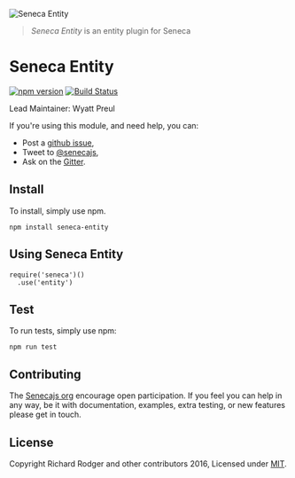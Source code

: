 ![Seneca Entity](http://senecajs.org/files/assets/seneca-logo.png)

> _Seneca Entity_ is an entity plugin for Seneca

# Seneca Entity
[![npm version][npm-badge]][npm-url]
[![Build Status][travis-badge]][travis-url]

Lead Maintainer: Wyatt Preul

If you're using this module, and need help, you can:

- Post a [github issue][],
- Tweet to [@senecajs][],
- Ask on the [Gitter][gitter-url].

## Install
To install, simply use npm.

```
npm install seneca-entity
```
## Using Seneca Entity

```
require('seneca')()
  .use('entity')
```

## Test
To run tests, simply use npm:

```
npm run test
```

## Contributing
The [Senecajs org][] encourage open participation. If you feel you can help in any way, be it with
documentation, examples, extra testing, or new features please get in touch.

## License
Copyright Richard Rodger and other contributors 2016, Licensed under [MIT][].

[travis-badge]: https://travis-ci.org/senecajs/seneca-entity.svg
[travis-url]: https://travis-ci.org/senecajs/seneca-entity
[npm-badge]: https://badge.fury.io/js/seneca-entity.svg
[npm-url]: https://badge.fury.io/js/seneca-entity
[github issue]: https://github.com/rjrodger/seneca-level-store/issues
[@senecajs]: http://twitter.com/senecajs
[gitter-url]: https://gitter.im/senecajs/seneca
[Senecajs org]: https://github.com/senecajs/
[MIT]: ./LICENSE
